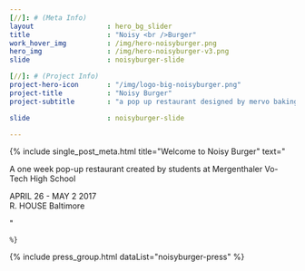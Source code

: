 ```yaml
---
[//]: # (Meta Info)
layout 					: hero_bg_slider
title 					: "Noisy <br />Burger"
work_hover_img			: /img/hero-noisyburger.png
hero_img				: /img/hero-noisyburger-v3.png
slide					: noisyburger-slide

[//]: # (Project Info)
project-hero-icon 		: "/img/logo-big-noisyburger.png"
project-title 			: "Noisy Burger"
project-subtitle 		: "a pop up restaurant designed by mervo baking trade students"

slide					: noisyburger-slide

---
```

<div class="single_post_wrapper the_slider">
	{% include single_post_meta.html
		title="Welcome to Noisy Burger"
		text="<p>A one week pop-up restaurant created by students at Mergenthaler Vo-Tech High School</p>
		<p>APRIL 26 - MAY 2 2017<br/>R. HOUSE Baltimore</p>"

	%}
</div>

{%	include press_group.html dataList="noisyburger-press" %}

